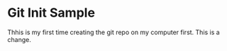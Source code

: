 # Git Init Sample
Thhis is my first time creating the git repo on my computer first.
This is a change.